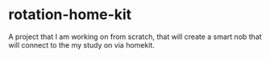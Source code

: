 # rotation-home-kit
A project that I am working on from scratch, that will create a smart nob that will connect to the my study on via homekit.
